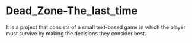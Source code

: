 # Dead_Zone-The_last_time
It is a project that consists of a small text-based game in which the player must survive by making the decisions they consider best.
